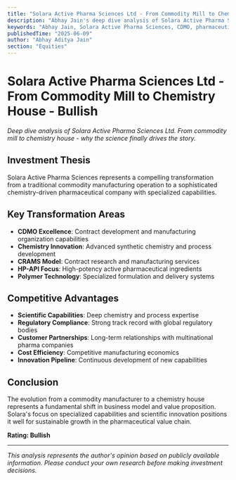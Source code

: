 ```yaml
---
title: "Solara Active Pharma Sciences Ltd - From Commodity Mill to Chemistry House - Bullish"
description: "Abhay Jain's deep dive analysis of Solara Active Pharma Sciences Ltd. From commodity mill to chemistry house - why the science finally drives the story. Bullish investment thesis by Abhay Jain."
keywords: "Abhay Jain, Solara Active Pharma Sciences, CDMO, pharmaceutical analysis, investment thesis, chemistry, CRAMS, HP-API, polymers, stock analysis"
publishedTime: "2025-06-09"
author: "Abhay Aditya Jain"
section: "Equities"
---
```


# Solara Active Pharma Sciences Ltd - From Commodity Mill to Chemistry House - Bullish

*Deep dive analysis of Solara Active Pharma Sciences Ltd. From commodity mill to chemistry house - why the science finally drives the story.*

## Investment Thesis

Solara Active Pharma Sciences represents a compelling transformation from a traditional commodity manufacturing operation to a sophisticated chemistry-driven pharmaceutical company with specialized capabilities.

## Key Transformation Areas

- **CDMO Excellence**: Contract development and manufacturing organization capabilities
- **Chemistry Innovation**: Advanced synthetic chemistry and process development
- **CRAMS Model**: Contract research and manufacturing services
- **HP-API Focus**: High-potency active pharmaceutical ingredients
- **Polymer Technology**: Specialized formulation and delivery systems

## Competitive Advantages

- **Scientific Capabilities**: Deep chemistry and process expertise
- **Regulatory Compliance**: Strong track record with global regulatory bodies
- **Customer Partnerships**: Long-term relationships with multinational pharma companies
- **Cost Efficiency**: Competitive manufacturing economics
- **Innovation Pipeline**: Continuous development of new capabilities

## Conclusion

The evolution from a commodity manufacturer to a chemistry house represents a fundamental shift in business model and value proposition. Solara's focus on specialized capabilities and scientific innovation positions it well for sustainable growth in the pharmaceutical value chain.

**Rating: Bullish**

---

*This analysis represents the author's opinion based on publicly available information. Please conduct your own research before making investment decisions.*